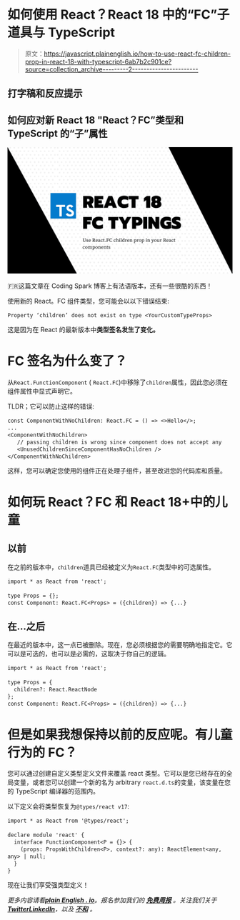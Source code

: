 # 如何使用 React？React 18 中的“FC”子道具与 TypeScript

> 原文：<https://javascript.plainenglish.io/how-to-use-react-fc-children-prop-in-react-18-with-typescript-6ab7b2c901ce?source=collection_archive---------2----------------------->

## 打字稿和反应提示

## 如何应对新 React 18 "React？FC”类型和 TypeScript 的“子”属性

![](img/8ccef759f561ada199489ef55f43d059.png)

🇫🇷这篇文章在 Coding Spark 博客上有法语版本，还有一些很酷的东西！

使用新的 React。FC 组件类型，您可能会以以下错误结束:

```
Property ‘children’ does not exist on type <YourCustomTypeProps>
```

这是因为在 React 的最新版本中**类型签名发生了变化。**

# FC 签名为什么变了？

从`React.FunctionComponent` ( `React.FC`)中移除了`children`属性，因此您必须在组件属性中显式声明它。

TLDR；它可以防止这样的错误:

```
const ComponentWithNoChildren: React.FC = () => <>Hello</>;
...
<ComponentWithNoChildren>
   // passing children is wrong since component does not accept any
   <UnusedChildrenSinceComponentHasNoChildren /> 
</ComponentWithNoChildren>
```

这样，您可以确定您使用的组件正在处理子组件，甚至改进您的代码库和质量。

# 如何玩 React？FC 和 React 18+中的儿童

## 以前

在之前的版本中，`children`道具已经被定义为`React.FC`类型中的可选属性。

```
import * as React from 'react';

type Props = {};
const Component: React.FC<Props> = ({children}) => {...}
```

## 在...之后

在最近的版本中，这一点已被删除。现在，您必须根据您的需要明确地指定它。它可以是可选的，也可以是必需的，这取决于你自己的逻辑。

```
import * as React from 'react';

type Props = {
  children?: React.ReactNode
};
const Component: React.FC<Props> = ({children}) => {...}
```

# 但是如果我想保持以前的反应呢。有儿童行为的 FC？

您可以通过创建自定义类型定义文件来覆盖 react 类型。它可以是您已经存在的全局变量，或者您可以创建一个新的名为 arbitrary `react.d.ts`的变量，该变量在您的 TypeScript 编译器的范围内。

以下定义会将类型恢复为`@types/react v17`:

```
import * as React from '@types/react';

declare module 'react' {
  interface FunctionComponent<P = {}> {
    (props: PropsWithChildren<P>, context?: any): ReactElement<any, any> | null;
  }
}
```

现在让我们享受强类型定义！

*更多内容请看*[***plain English . io***](https://plainenglish.io/)*。报名参加我们的* [***免费周报***](http://newsletter.plainenglish.io/) *。关注我们关于*[***Twitter***](https://twitter.com/inPlainEngHQ)[***LinkedIn***](https://www.linkedin.com/company/inplainenglish/)*，以及* [***不和***](https://discord.gg/GtDtUAvyhW) *。*